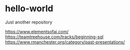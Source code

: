 # hello-world
Just another repository

https://www.elementsofai.com/
https://teamtreehouse.com/tracks/beginning-sql
https://www.rmanchester.org/category/past-presentations/
